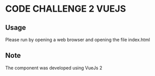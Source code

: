 # CODE CHALLENGE 2 VUEJS

## Usage

Please run by opening a web browser and opening the file index.html

## Note

The component was developed using VueJs 2
